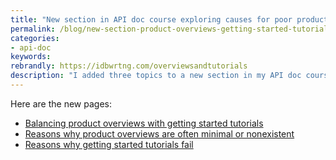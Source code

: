 ```yaml
---
title: "New section in API doc course exploring causes for poor product overviews and getting started tutorials"
permalink: /blog/new-section-product-overviews-getting-started-tutorials
categories:
- api-doc
keywords:
rebrandly: https://idbwrtng.com/overviewsandtutorials
description: "I added three topics to a new section in my API doc course called \"Balancing product overviews with getting started tutorials.\" I'm still adding to this section but wanted to share the current content. These are all first drafts that I hope to refine a bit with more imagery, proofreading, examples, and other detail, so if you have feedback, let me know in the comments. I'm trying to explore reasons why these two content types often fail or are weak. It's less of a best practices section and more like an analysis about causes."
---
```


Here are the new pages:

* [Balancing product overviews with getting started tutorials](/learnapidoc/docapis_overviews_and_getting_started.html)
* [Reasons why product overviews are often minimal or nonexistent](/learnapidoc/docapis_reasons_for_anemic_overviews.html)
* [Reasons why getting started tutorials fail](/learnapidoc/docapis_reasons_for_bad_getting_started_tutorials.html)
